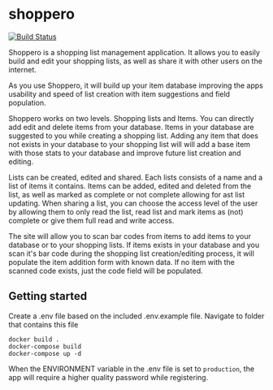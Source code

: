 # shoppero

[![Build Status](https://travis-ci.com/Haj-Res/shoppero.svg?branch=dev)](https://travis-ci.com/Haj-Res/shoppero)

Shoppero is a shopping list management application. It allows you to easily
build and edit your shopping lists, as well as share it with other users on
the internet.

As you use Shoppero, it will build up your item database improving the apps
usability and speed of list creation with item suggestions and field
population.

Shoppero works on two levels. Shopping lists and Items. You can directly add
edit and delete items from your database. Items in your database are suggested
to you while creating a shopping list. Adding any item that does not exists in
your database to your shopping list will will add a base item with those
stats to your database and improve future list creation and editing.

Lists can be created, edited and shared. Each lists consists of a name and a
list of items it contains. Items can be added, edited and deleted from the
list, as well as marked as complete or not complete allowing for ast list
updating. When sharing a list, you can choose the access level of the user by
allowing them to only read the list, read list and mark items as (not) complete
or give them full read and write access.

The site will allow you to scan bar codes from items to add items to your
database or to your shopping lists. If items exists in your database and you
scan it's bar code during the shopping list creation/editing process, it will
populate the item addition form with known data. If no item with the scanned
code exists, just the code field will be populated. 

## Getting started
Create a .env file based on the included .env.example file.
Navigate to folder that contains this file

    docker build .
    docker-compose build
    docker-compose up -d

When the ENVIRONMENT variable in the .env file is set to `production`, the app
will require a higher quality password while registering.
